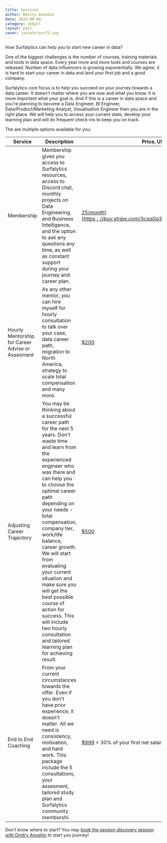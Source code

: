 ```yaml
---
title: Services
author: Dmitry Anoshin
date: 2023-09-04
category: Jekyll
layout: post
cover: \assets\surf2.svg
---
```


How Surfalytics can help you to start new career in data?

One of the biggest challenges is the number of courses, training materials and tools in data space. Every year more and more tools and courses are released. Number of data influencers is growing exponentially. We agree, it is hard to start your career in data and land your first job and a good company.

Surfalytics core focus is to help you succeed on your journey towards a data career. It doesn't matter where you are now and what you know. It is more important what your goal is. And if this is a career in data space and you're planning to become a Data Engineer, BI Engineer, Data/Product/Marketing Analyst, Visualisation Engineer then you are in the right place. We will help you to access your current state, develop your learning plan and will do frequent check-ins to keep you on track.

The are multiple options available for you:

| Service                    | Description                                                                                                                                                                                                                                                                                                                                                                                                                                                                                                                                                                                                                                                         | Price, USD         |
|----------------------------|---------------------------------------------------------------------------------------------------------------------------------------------------------------------------------------------------------------------------------------------------------------------------------------------------------------------------------------------------------------------------------------------------------------------------------------------------------------------------------------------------------------------------------------------------------------------------------------------------------------------------------------------------------------------|---------------------|
| Membership                 | Membership gives you access to Surfalytics resources, access to Discord chat, monthly projects on Data Engineering and Business Intelligence, and the option to ask any questions any time, as well as constant support during your journey and career plan.                                                                                                                                                                                                                                                                                                                                                                                                           | [$25/month](https://buy.stripe.com/3csaGq3aMauXc5aaET) or [$200/year](https://buy.stripe.com/14k4i2fXy7iL1qw7sI)          |
| Hourly Mentorship for Career Advise or Assesment          | As any other mentor, you can hire myself for hourly consultation to talk over your case, data career path, migration to North America, strategy to scale total compensation and many more.                                                                                                                                                                                                                                                                                                                                                                                                                                                                           | [$200](https://buy.stripe.com/eVa8yieTufPh0msaER)                 |
| Adjusting Career Trajectory| You may be thinking about a successful career path for the next 5 years. Don't waste time and learn from the experienced engineer who was there and can help you to choose the optimal career path depending on your needs - total compensation, company tier, work/life balance, career growth. We will start from evaluating your current situation and make sure you will get the best possible course of action for success.  This will include two hourly consultation and tailored learning plan for achieving result.                                                                                                                                                                                                 | [$500](https://buy.stripe.com/6oEbKu7r232v4CI14f)                 |
| End to End Coaching        | From your current circumstances towards the offer. Even if you don't have prior experience, it doesn't matter. All we need is consistency, motivation, and hard work. This package include the 5 consultations, your assesment, tailored study plan and Surfalytics community memborshi.                                                                                                                                                                                                                                                                                                                                                                                                                                                                 | [$999](https://buy.stripe.com/eVadSCbHi46z7OUfZc) + 30% of your first net salary |

Don't know where to start? You may [book the session discovery session with Dmitry Anoshin](https://buy.stripe.com/eVa8yieTufPh0msaER) to start you journey!
